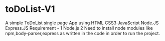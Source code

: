 # toDoList-V1
A simple ToDoList single page App using HTML CSS3 JavaScript Node.JS Express.JS
Requirement -
           1 Node.js 
           2 Need to install node modules like npm,body-parser,express as written in the code in order to run the project.
